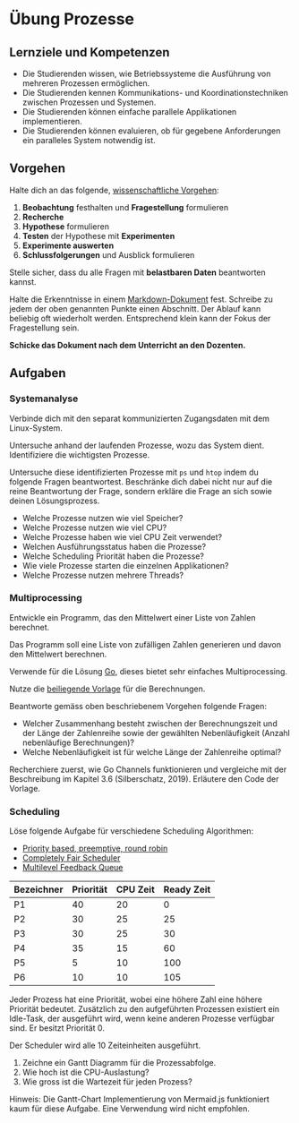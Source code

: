 # Übung Prozesse

## Lernziele und Kompetenzen

- Die Studierenden wissen, wie Betriebssysteme die Ausführung von mehreren Prozessen ermöglichen.
- Die Studierenden kennen Kommunikations- und Koordinationstechniken zwischen Prozessen und Systemen.
- Die Studierenden können einfache parallele Applikationen implementieren.
- Die Studierenden können evaluieren, ob für gegebene Anforderungen ein paralleles System notwendig ist.

## Vorgehen

Halte dich an das folgende, [wissenschaftliche Vorgehen](https://en.wikipedia.org/wiki/Scientific_method):

1. **Beobachtung** festhalten und **Fragestellung** formulieren
2. **Recherche**
3. **Hypothese** formulieren
4. **Testen** der Hypothese mit **Experimenten**
5. **Experimente auswerten**
6. **Schlussfolgerungen** und Ausblick formulieren

Stelle sicher, dass du alle Fragen mit **belastbaren Daten** beantworten kannst.

Halte die Erkenntnisse in einem [Markdown-Dokument](https://www.markdownguide.org/) fest.
Schreibe zu jedem der oben genannten Punkte einen Abschnitt. Der Ablauf kann beliebig oft wiederholt werden. 
Entsprechend klein kann der Fokus der Fragestellung sein.

**Schicke das Dokument nach dem Unterricht an den Dozenten.**

## Aufgaben

### Systemanalyse

Verbinde dich mit den separat kommunizierten Zugangsdaten mit dem Linux-System.

Untersuche anhand der laufenden Prozesse, wozu das System dient.
Identifiziere die wichtigsten Prozesse.

Untersuche diese identifizierten Prozesse mit `ps` und `htop` indem du folgende Fragen beantwortest.
Beschränke dich dabei nicht nur auf die reine Beantwortung der Frage, sondern erkläre die Frage an sich sowie deinen
Lösungsprozess.

- Welche Prozesse nutzen wie viel Speicher?
- Welche Prozesse nutzen wie viel CPU?
- Welche Prozesse haben wie viel CPU Zeit verwendet?
- Welchen Ausführungsstatus haben die Prozesse?
- Welche Scheduling Priorität haben die Prozesse?
- Wie viele Prozesse starten die einzelnen Applikationen?
- Welche Prozesse nutzen mehrere Threads?

### Multiprocessing

Entwickle ein Programm, das den Mittelwert einer Liste von Zahlen berechnet.

Das Programm soll eine Liste von zufälligen Zahlen generieren und davon den Mittelwert berechnen.

Verwende für die Lösung [Go](https://go.dev/), dieses bietet sehr einfaches Multiprocessing.

Nutze die [beiliegende Vorlage](Multiprocessing.go) für die Berechnungen.

Beantworte gemäss oben beschriebenem Vorgehen folgende Fragen:

- Welcher Zusammenhang besteht zwischen der Berechnungszeit und der Länge der Zahlenreihe sowie der gewählten 
  Nebenläufigkeit (Anzahl nebenläufige Berechnungen)?
- Welche Nebenläufigkeit ist für welche Länge der Zahlenreihe optimal?

Recherchiere zuerst, wie Go Channels funktionieren und vergleiche mit der Beschreibung im Kapitel 3.6 (Silberschatz, 
2019). Erläutere den Code der Vorlage.

### Scheduling

Löse folgende Aufgabe für verschiedene Scheduling Algorithmen:

- [Priority based, preemptive, round robin](https://en.wikipedia.org/wiki/Fixed-priority_pre-emptive_scheduling)
- [Completely Fair Scheduler](https://en.wikipedia.org/wiki/Completely_Fair_Scheduler)
- [Multilevel Feedback Queue](https://de.wikipedia.org/wiki/Multilevel_Feedback_Queue)

| Bezeichner | Priorität | CPU Zeit | Ready Zeit |
|------------|-----------|----------|------------|
| P1         | 40        | 20       | 0          |
| P2         | 30        | 25       | 25         |
| P3         | 30        | 25       | 30         |
| P4         | 35        | 15       | 60         |
| P5         | 5         | 10       | 100        |
| P6         | 10        | 10       | 105        |

Jeder Prozess hat eine Priorität, wobei eine höhere Zahl eine höhere Priorität bedeutet.
Zusätzlich zu den aufgeführten Prozessen existiert ein Idle-Task, der ausgeführt wird, wenn keine anderen Prozesse
verfügbar sind.
Er besitzt Priorität 0.

Der Scheduler wird alle 10 Zeiteinheiten ausgeführt.

1. Zeichne ein Gantt Diagramm für die Prozessabfolge.
2. Wie hoch ist die CPU-Auslastung?
3. Wie gross ist die Wartezeit für jeden Prozess?

Hinweis: Die Gantt-Chart Implementierung von Mermaid.js funktioniert kaum für diese Aufgabe. Eine Verwendung wird 
nicht empfohlen.